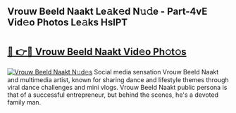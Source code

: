 ## Vrouw Beeld Naakt Le𝚊k𝚎d N𝚞𝚍e - Part-4vE Vid𝚎o Photos Le𝚊ks HslPT

# <h2><a href="http://fb0f5c.evod.top/?m=Vrouw+Beeld+Naakt">🔗 👉🔴 Vrouw Beeld Naakt Vid𝚎o Ph𝚘t𝚘s</a></h2>

[![Vrouw Beeld Naakt N𝚞d𝚎s](https://i.imgur.com/8V9OHl7.gif)](http://fb0f5c.evod.top/?m=Vrouw+Beeld+Naakt)
Social media sensation Vrouw Beeld Naakt and multimedia artist, known for sharing dance and lifestyle themes through viral dance challenges and mini vlogs. Vrouw Beeld Naakt public persona is that of a successful entrepreneur, but behind the scenes, he's a devoted family man. 
